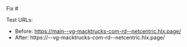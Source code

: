 Fix #<gh-issue-id>

Test URLs:
- Before: https://main--vg-macktrucks-com-rd--netcentric.hlx.page/
- After: https://<branch>--vg-macktrucks-com-rd--netcentric.hlx.page/
